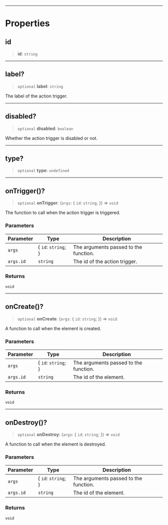 ***

# Properties

## id

> **id**: `string`

***

## label?

> `optional` **label**: `string`

The label of the action trigger.

***

## disabled?

> `optional` **disabled**: `boolean`

Whether the action trigger is disabled or not.

***

## type?

> `optional` **type**: `undefined`

***

## onTrigger()?

> `optional` **onTrigger**: (`args`: \{ `id`: `string`; }) => `void`

The function to call when the action trigger is triggered.

### Parameters

| Parameter | Type                 | Description                           |
| --------- | -------------------- | ------------------------------------- |
| `args`    | \{ `id`: `string`; } | The arguments passed to the function. |
| `args.id` | `string`             | The id of the action trigger.         |

### Returns

`void`

***

## onCreate()?

> `optional` **onCreate**: (`args`: \{ `id`: `string`; }) => `void`

A function to call when the element is created.

### Parameters

| Parameter | Type                 | Description                           |
| --------- | -------------------- | ------------------------------------- |
| `args`    | \{ `id`: `string`; } | The arguments passed to the function. |
| `args.id` | `string`             | The id of the element.                |

### Returns

`void`

***

## onDestroy()?

> `optional` **onDestroy**: (`args`: \{ `id`: `string`; }) => `void`

A function to call when the element is destroyed.

### Parameters

| Parameter | Type                 | Description                           |
| --------- | -------------------- | ------------------------------------- |
| `args`    | \{ `id`: `string`; } | The arguments passed to the function. |
| `args.id` | `string`             | The id of the element.                |

### Returns

`void`
